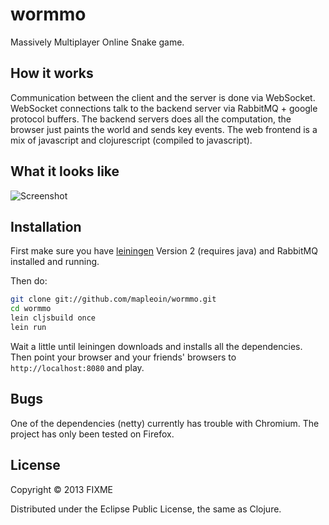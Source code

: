 # wormmo

Massively Multiplayer Online Snake game.

## How it works

Communication between the client and the server is done via WebSocket. WebSocket connections talk to the backend server via RabbitMQ + google protocol buffers. The backend servers does all the computation, the browser just paints the world and sends key events. The web frontend is a mix of javascript and clojurescript (compiled to javascript).


## What it looks like

![Screenshot](http://i.imgur.com/kNnp4WQ.png)


## Installation

First make sure you have [leiningen](https://github.com/technomancy/leiningen) Version 2 (requires java) and RabbitMQ installed and running.

Then do:

```bash
git clone git://github.com/mapleoin/wormmo.git
cd wormmo
lein cljsbuild once
lein run
```

Wait a little until leiningen downloads and installs all the dependencies. Then point your browser and your friends' browsers to `http://localhost:8080` and play.


## Bugs

One of the dependencies (netty) currently has trouble with Chromium. The project has only been tested on Firefox.

## License

Copyright © 2013 FIXME

Distributed under the Eclipse Public License, the same as Clojure.
